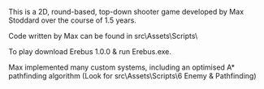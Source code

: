 This is a 2D, round-based, top-down shooter game developed by Max Stoddard over the course of 1.5 years.

Code written by Max can be found in src\Assets\Scripts\

To play download Erebus 1.0.0 & run Erebus.exe.

Max implemented many custom systems, including an optimised A* pathfinding algorithm (Look for src\Assets\Scripts\6 Enemy & Pathfinding)
